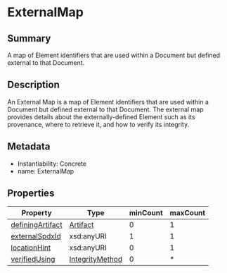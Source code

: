 <!-- Automatically generated by spec-parser v2.0.0 on 2024-01-08T22:20:56.273795+00:00 -->
<!-- SPDX-License-Identifier: Community-Spec-1.0 -->

# ExternalMap

## Summary

A map of Element identifiers that are used within a Document but defined external to that Document.


## Description

An External Map is a map of Element identifiers that are used within a Document
but defined external to that Document.
The external map provides details about the externally-defined Element
such as its provenance, where to retrieve it, and how to verify its integrity.


## Metadata

- Instantiability: Concrete
- name: ExternalMap



## Properties

| Property | Type | minCount | maxCount |
|---|---|---|---|
| [definingArtifact](../Properties/definingArtifact.md) | [Artifact](../Classes/Artifact.md) | 0 | 1 |
| [externalSpdxId](../Properties/externalSpdxId.md) | xsd:anyURI | 1 | 1 |
| [locationHint](../Properties/locationHint.md) | xsd:anyURI | 0 | 1 |
| [verifiedUsing](../Properties/verifiedUsing.md) | [IntegrityMethod](../Classes/IntegrityMethod.md) | 0 | * |

